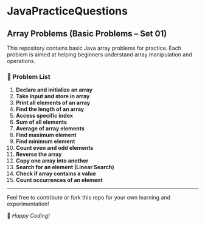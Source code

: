 # JavaPracticeQuestions

## Array Problems (Basic Problems – Set 01)

This repository contains basic Java array problems for practice. Each problem is aimed at helping beginners understand array manipulation and operations.

### 📝 Problem List

1. **Declare and initialize an array**
2. **Take input and store in array**
3. **Print all elements of an array**
4. **Find the length of an array**
5. **Access specific index**
6. **Sum of all elements**
7. **Average of array elements**
8. **Find maximum element**
9. **Find minimum element**
10. **Count even and odd elements**
11. **Reverse the array**
12. **Copy one array into another**
13. **Search for an element (Linear Search)**
14. **Check if array contains a value**
15. **Count occurrences of an element**

---

Feel free to contribute or fork this repo for your own learning and experimentation!

📌 _Happy Coding!_
